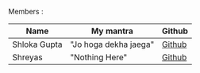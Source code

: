 Members :

| Name             | My mantra                                                   | Github                                              |
|------------------|-------------------------------------------------------------|-----------------------------------------------------|  
| Shloka Gupta     | "Jo hoga dekha jaega"                                       | [Github](https://github.com/chicken-biryani)        |
| Shreyas          | "Nothing Here"                                              | [Github](https://github.com/Shrey3009)              |

